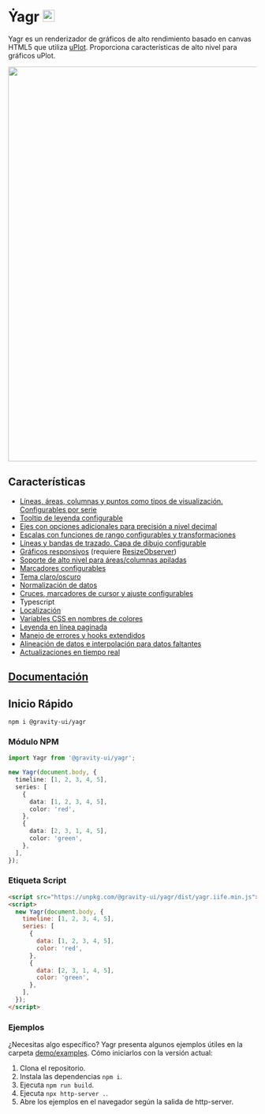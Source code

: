 # Ẏagr <img src="https://raw.githubusercontent.com/gravity-ui/yagr/main/docs/assets/yagr.svg" width="24px" height="24px" />

Yagr es un renderizador de gráficos de alto rendimiento basado en canvas HTML5 que utiliza [uPlot](https://github.com/leeoniya/uPlot). Proporciona características de alto nivel para gráficos uPlot.

<img src="https://raw.githubusercontent.com/gravity-ui/yagr/main/docs/assets/demo.png" width="800" />

## Características

- [Líneas, áreas, columnas y puntos como tipos de visualización. Configurables por serie](https://yagr.tech/en/api/visualization)
- [Tooltip de leyenda configurable](https://yagr.tech/en/plugins/tooltip)
- [Ejes con opciones adicionales para precisión a nivel decimal](https://yagr.tech/en/api/axes)
- [Escalas con funciones de rango configurables y transformaciones](https://yagr.tech/en/api/scales)
- [Líneas y bandas de trazado. Capa de dibujo configurable](https://yagr.tech/en/plugins/plot-lines)
- [Gráficos responsivos](https://yagr.tech/en/api/settings#adaptivity) (requiere [ResizeObserver](https://developer.mozilla.org/en-US/docs/Web/API/ResizeObserver))
- [Soporte de alto nivel para áreas/columnas apiladas](https://yagr.tech/en/api/scales#stacking)
- [Marcadores configurables](./docs/api/markers.md)
- [Tema claro/oscuro](https://yagr.tech/en/api/settings#theme)
- [Normalización de datos](https://yagr.tech/en/api/scales#normalization)
- [Cruces, marcadores de cursor y ajuste configurables](https://yagr.tech/en/api/cursor)
- Typescript
- [Localización](https://yagr.tech/en/api/settings#localization)
- [Variables CSS en nombres de colores](https://yagr.tech/en/api/css)
- [Leyenda en línea paginada](https://yagr.tech/en/plugins/legend)
- [Manejo de errores y hooks extendidos](https://yagr.tech/en/api/lifecycle)
- [Alineación de datos e interpolación para datos faltantes](https://yagr.tech/en/api/data-processing)
- [Actualizaciones en tiempo real](https://yagr.tech/en/api/dynamic-updates)

## [Documentación](https://yagr.tech)

## Inicio Rápido

```
npm i @gravity-ui/yagr
```

### Módulo NPM

```typescript
import Yagr from '@gravity-ui/yagr';

new Yagr(document.body, {
  timeline: [1, 2, 3, 4, 5],
  series: [
    {
      data: [1, 2, 3, 4, 5],
      color: 'red',
    },
    {
      data: [2, 3, 1, 4, 5],
      color: 'green',
    },
  ],
});
```

### Etiqueta Script

```html
<script src="https://unpkg.com/@gravity-ui/yagr/dist/yagr.iife.min.js"></script>
<script>
  new Yagr(document.body, {
    timeline: [1, 2, 3, 4, 5],
    series: [
      {
        data: [1, 2, 3, 4, 5],
        color: 'red',
      },
      {
        data: [2, 3, 1, 4, 5],
        color: 'green',
      },
    ],
  });
</script>
```

### Ejemplos

¿Necesitas algo específico? Yagr presenta algunos ejemplos útiles en la carpeta [demo/examples](./demo/examples/). Cómo iniciarlos con la versión actual:

1. Clona el repositorio.
2. Instala las dependencias `npm i`.
3. Ejecuta `npm run build`.
4. Ejecuta `npx http-server .`.
5. Abre los ejemplos en el navegador según la salida de http-server.
